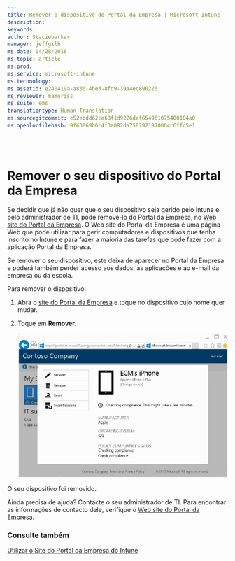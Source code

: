 ```yaml
---
title: Remover o dispositivo do Portal da Empresa | Microsoft Intune
description: 
keywords: 
author: Staciebarker
manager: jeffgilb
ms.date: 04/28/2016
ms.topic: article
ms.prod: 
ms.service: microsoft-intune
ms.technology: 
ms.assetid: e240419a-a836-4be3-8fd9-39a4ec890226
ms.reviewer: mamoriss
ms.suite: ems
translationtype: Human Translation
ms.sourcegitcommit: e52ebdd62ca68f1d9226def654961075400184a8
ms.openlocfilehash: 9f63869b6c4f3a082da7587921870004c6ffc5e1


---
```



# Remover o seu dispositivo do Portal da Empresa

Se decidir que já não quer que o seu dispositivo seja gerido pelo Intune e pelo administrador de TI, pode removê-lo do Portal da Empresa, no [Web site do Portal da Empresa](http://portal.manage.microsoft.com). O Web site do Portal da Empresa é uma página Web que pode utilizar para gerir computadores e dispositivos que tenha inscrito no Intune e para fazer a maioria das tarefas que pode fazer com a aplicação Portal da Empresa.

Se remover o seu dispositivo, este deixa de aparecer no Portal da Empresa e poderá também perder acesso aos dados, às aplicações e ao e-mail da empresa ou da escola. 

Para remover o dispositivo:

1.  Abra o [site do Portal da Empresa](http://portal.manage.microsoft.com) e toque no dispositivo cujo nome quer mudar.

2.  Toque em **Remover**.

    ![remover dispositivo](./media/iwp-1-tap-reset-passcode.png)

O seu dispositivo foi removido.

Ainda precisa de ajuda? Contacte o seu administrador de TI. Para encontrar as informações de contacto dele, verifique o [Web site do Portal da Empresa](http://portal.manage.microsoft.com).

### Consulte também
[Utilizar o Site do Portal da Empresa do Intune](using-the-intune-company-portal-website.md)


<!--HONumber=Jun16_HO4-->


